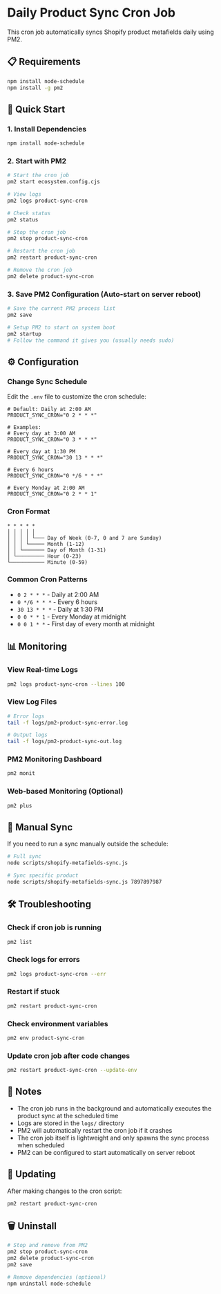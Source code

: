 # Daily Product Sync Cron Job

This cron job automatically syncs Shopify product metafields daily using PM2.

## 📋 Requirements

```bash
npm install node-schedule
npm install -g pm2
```

## 🚀 Quick Start

### 1. Install Dependencies
```bash
npm install node-schedule
```

### 2. Start with PM2
```bash
# Start the cron job
pm2 start ecosystem.config.cjs

# View logs
pm2 logs product-sync-cron

# Check status
pm2 status

# Stop the cron job
pm2 stop product-sync-cron

# Restart the cron job
pm2 restart product-sync-cron

# Remove the cron job
pm2 delete product-sync-cron
```

### 3. Save PM2 Configuration (Auto-start on server reboot)
```bash
# Save the current PM2 process list
pm2 save

# Setup PM2 to start on system boot
pm2 startup
# Follow the command it gives you (usually needs sudo)
```

## ⚙️ Configuration

### Change Sync Schedule

Edit the `.env` file to customize the cron schedule:

```env
# Default: Daily at 2:00 AM
PRODUCT_SYNC_CRON="0 2 * * *"

# Examples:
# Every day at 3:00 AM
PRODUCT_SYNC_CRON="0 3 * * *"

# Every day at 1:30 PM
PRODUCT_SYNC_CRON="30 13 * * *"

# Every 6 hours
PRODUCT_SYNC_CRON="0 */6 * * *"

# Every Monday at 2:00 AM
PRODUCT_SYNC_CRON="0 2 * * 1"
```

### Cron Format
```
* * * * *
│ │ │ │ │
│ │ │ │ └─── Day of Week (0-7, 0 and 7 are Sunday)
│ │ │ └───── Month (1-12)
│ │ └─────── Day of Month (1-31)
│ └───────── Hour (0-23)
└─────────── Minute (0-59)
```

### Common Cron Patterns
- `0 2 * * *` - Daily at 2:00 AM
- `0 */6 * * *` - Every 6 hours
- `30 13 * * *` - Daily at 1:30 PM
- `0 0 * * 1` - Every Monday at midnight
- `0 0 1 * *` - First day of every month at midnight

## 📊 Monitoring

### View Real-time Logs
```bash
pm2 logs product-sync-cron --lines 100
```

### View Log Files
```bash
# Error logs
tail -f logs/pm2-product-sync-error.log

# Output logs
tail -f logs/pm2-product-sync-out.log
```

### PM2 Monitoring Dashboard
```bash
pm2 monit
```

### Web-based Monitoring (Optional)
```bash
pm2 plus
```

## 🔧 Manual Sync

If you need to run a sync manually outside the schedule:

```bash
# Full sync
node scripts/shopify-metafields-sync.js

# Sync specific product
node scripts/shopify-metafields-sync.js 7897897987
```

## 🛠️ Troubleshooting

### Check if cron job is running
```bash
pm2 list
```

### Check logs for errors
```bash
pm2 logs product-sync-cron --err
```

### Restart if stuck
```bash
pm2 restart product-sync-cron
```

### Check environment variables
```bash
pm2 env product-sync-cron
```

### Update cron job after code changes
```bash
pm2 restart product-sync-cron --update-env
```

## 📝 Notes

- The cron job runs in the background and automatically executes the product sync at the scheduled time
- Logs are stored in the `logs/` directory
- PM2 will automatically restart the cron job if it crashes
- The cron job itself is lightweight and only spawns the sync process when scheduled
- PM2 can be configured to start automatically on server reboot

## 🔄 Updating

After making changes to the cron script:

```bash
pm2 restart product-sync-cron
```

## 🗑️ Uninstall

```bash
# Stop and remove from PM2
pm2 stop product-sync-cron
pm2 delete product-sync-cron
pm2 save

# Remove dependencies (optional)
npm uninstall node-schedule
```
